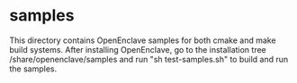samples
=======

This directory contains OpenEnclave samples for both cmake and make build
systems. After installing OpenEnclave, go to the installation tree
<prefix>/share/openenclave/samples and run "sh test-samples.sh" to build and
run the samples.

